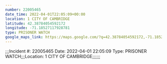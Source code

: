 ```yaml
---
number: 22005465
date_time: 2022-04-01T22:05:09+00:00
location: 1 CITY OF CAMBRIDGE
latitude: 42.38784054592172
longitude: -71.18527117928781
type: PRISONER WATCH
google_maps_link: https://maps.google.com/?q=42.38784054592172,-71.18527117928781
---
```


;;;Incident #: 22005465  Date: 2022-04-01 22:05:09   Type: PRISONER WATCH;;;Location: 1 CITY OF CAMBRIDGE;;;;;;
